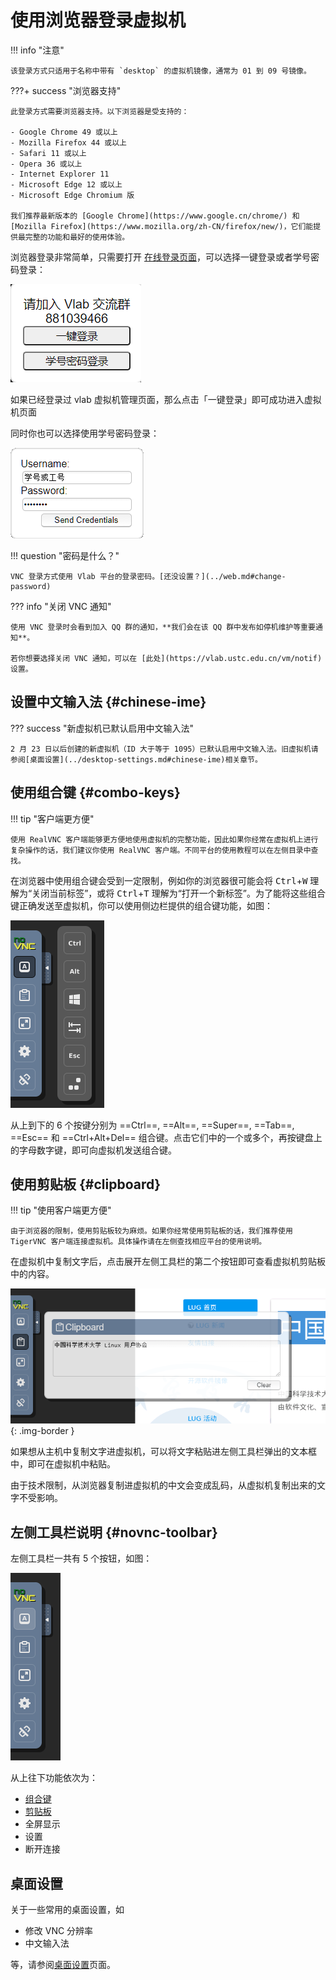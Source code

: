# 使用浏览器登录虚拟机

!!! info "注意"

    该登录方式只适用于名称中带有 `desktop` 的虚拟机镜像，通常为 01 到 09 号镜像。

???+ success "浏览器支持"

    此登录方式需要浏览器支持。以下浏览器是受支持的：

    - Google Chrome 49 或以上
    - Mozilla Firefox 44 或以上
    - Safari 11 或以上
    - Opera 36 或以上
    - Internet Explorer 11
    - Microsoft Edge 12 或以上
    - Microsoft Edge Chromium 版

    我们推荐最新版本的 [Google Chrome](https://www.google.cn/chrome/) 和 [Mozilla Firefox](https://www.mozilla.org/zh-CN/firefox/new/)，它们能提供最完整的功能和最好的使用体验。

浏览器登录非常简单，只需要打开 [在线登录页面](https://vlab.ustc.edu.cn/vm-vnc)，可以选择一键登录或者学号密码登录：

![noVNC Authentication Dialog](../images/novnc-choose.png)

如果已经登录过 vlab 虚拟机管理页面，那么点击「一键登录」即可成功进入虚拟机页面

同时你也可以选择使用学号密码登录：

![noVNC Authentication Dialog](../images/novnc-auth.png)

!!! question "密码是什么？"

    VNC 登录方式使用 Vlab 平台的登录密码。[还没设置？](../web.md#change-password)

??? info "关闭 VNC 通知"

    使用 VNC 登录时会看到加入 QQ 群的通知，**我们会在该 QQ 群中发布如停机维护等重要通知**。

    若你想要选择关闭 VNC 通知，可以在 [此处](https://vlab.ustc.edu.cn/vm/notif) 设置。

## 设置中文输入法 {#chinese-ime}

??? success "新虚拟机已默认启用中文输入法"

    2 月 23 日以后创建的新虚拟机（ID 大于等于 1095）已默认启用中文输入法。旧虚拟机请参阅[桌面设置](../desktop-settings.md#chinese-ime)相关章节。

## 使用组合键 {#combo-keys}

!!! tip "客户端更方便"

    使用 RealVNC 客户端能够更方便地使用虚拟机的完整功能，因此如果你经常在虚拟机上进行复杂操作的话，我们建议你使用 RealVNC 客户端。不同平台的使用教程可以在左侧目录中查找。

在浏览器中使用组合键会受到一定限制，例如你的浏览器很可能会将 <kbd>Ctrl</kbd>+<kbd>W</kbd> 理解为“关闭当前标签”，或将 <kbd>Ctrl</kbd>+<kbd>T</kbd> 理解为“打开一个新标签”。为了能将这些组合键正确发送至虚拟机，你可以使用侧边栏提供的组合键功能，如图：

![noVNC Combo Keys](../images/novnc-combo-keys.png)

从上到下的 6 个按键分别为 ==Ctrl==, ==Alt==, ==Super==, ==Tab==, ==Esc== 和 ==Ctrl+Alt+Del== 组合键。点击它们中的一个或多个，再按键盘上的字母数字键，即可向虚拟机发送组合键。

## 使用剪贴板 {#clipboard}

<!--使用剪贴板时请确保虚拟机中的 VNC config 对话框是开启状态。-->

!!! tip "使用客户端更方便"

    由于浏览器的限制，使用剪贴板较为麻烦。如果你经常使用剪贴板的话，我们推荐使用 TigerVNC 客户端连接虚拟机。具体操作请在左侧查找相应平台的使用说明。

在虚拟机中复制文字后，点击展开左侧工具栏的第二个按钮即可查看虚拟机剪贴板中的内容。

![noVNC Clipboard Utility](../images/novnc-clipboard.png){: .img-border }

如果想从主机中复制文字进虚拟机，可以将文字粘贴进左侧工具栏弹出的文本框中，即可在虚拟机中粘贴。

由于技术限制，从浏览器复制进虚拟机的中文会变成乱码，从虚拟机复制出来的文字不受影响。

## 左侧工具栏说明 {#novnc-toolbar}

左侧工具栏一共有 5 个按钮，如图：

![noVNC Toolbar](../images/novnc-toolbar.png)

从上往下功能依次为：

- [组合键](#combo-keys)
- [剪贴板](#clipboard)
- 全屏显示
- 设置
- 断开连接

## 桌面设置

关于一些常用的桌面设置，如

- 修改 VNC 分辨率
- 中文输入法

等，请参阅[桌面设置](../desktop-settings.md)页面。
